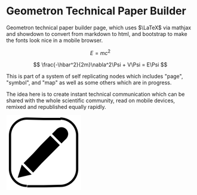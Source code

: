 # Geometron Technical Paper Builder


Geometron technical paper builder page, which uses $\LaTeX$ via mathjax and showdown to convert from markdown to html, and bootstrap to make the fonts look nice in a mobile browser.


$$E=mc^2$$

$$
\frac{-\hbar^2}{2m}\nabla^2\Psi + V\Psi = E\Psi
$$

This is part of a system of self replicating nodes which includes "page", "symbol", and "map" as well as some others which are in progress.

The idea here is to create instant technical communication which can be shared with the whole scientific community, read on mobile devices, remixed and republished equally rapidly.  

![](figures/editor.svg)